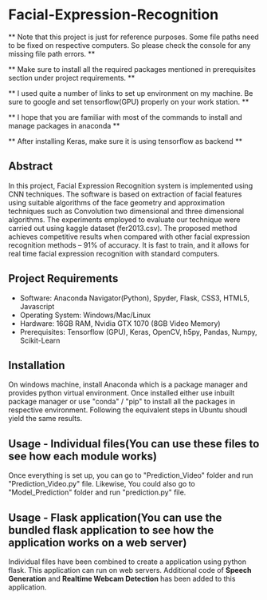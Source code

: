 # Facial-Expression-Recognition
** Note that this project is just for reference purposes. Some file paths need to be fixed on respective computers. So please check the console for any missing file path errors. **

** Make sure to install all the required packages mentioned in prerequisites section under project requirements. **

** I used quite a number of links to set up environment on my machine. Be sure to google and set tensorflow(GPU) properly on your work station. **

** I hope that you are familiar with most of the commands to install and manage packages in anaconda **

** After installing Keras, make sure it is using tensorflow as backend **

## Abstract
In this project, Facial Expression Recognition system is implemented using CNN techniques. The software is based on extraction of facial features using suitable algorithms of the face geometry and approximation techniques such as Convolution two dimensional and three dimensional algorithms. The experiments employed to evaluate
our technique were carried out using kaggle dataset (fer2013.csv). The proposed method achieves competitive results when compared with other facial expression recognition methods – 91% of accuracy. It is fast to train, and it allows for real time
facial expression recognition with standard computers.

## Project Requirements
- Software: Anaconda Navigator(Python), Spyder, Flask, CSS3, HTML5, Javascript
- Operating System: Windows/Mac/Linux
- Hardware: 16GB RAM, Nvidia GTX 1070 (8GB Video Memory)
- Prerequisites: Tensorflow (GPU), Keras, OpenCV, h5py, Pandas, Numpy, Scikit-Learn

## Installation
On windows machine, install Anaconda which is a package manager and provides python virtual environment. Once installed either use inbuilt package manager or use "conda" / "pip" to install all the packages in respective environment. Following the equivalent steps in Ubuntu shoudl yield the same results.

## Usage - Individual files(You can use these files to see how each module works)
Once everything is set up, you can go to "Prediction_Video" folder and run "Prediction_Video.py" file. Likewise, You could also go to "Model_Prediction" folder and run "prediction.py" file.

## Usage - Flask application(You can use the bundled flask application to see how the application works on a web server)
Individual files have been combined to create a application using python flask. This application can run on web servers. Additional code of **Speech Generation** and **Realtime Webcam Detection** has been added to this application.
